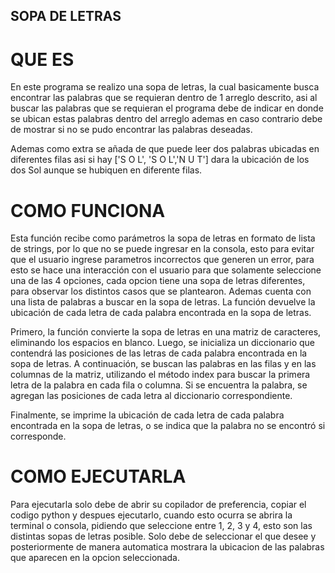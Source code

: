 ## SOPA DE LETRAS
# QUE ES
En este programa se realizo una sopa de letras, la cual basicamente busca encontrar las palabras que se requieran dentro de 1 arreglo descrito, asi al buscar las palabras que se requieran el programa debe de indicar en donde se ubican estas palabras dentro del arreglo ademas en caso contrario debe de mostrar si no se pudo encontrar las palabras deseadas. 

Ademas como extra se añada de que puede leer dos palabras ubicadas en diferentes filas asi si hay ['S O L', 'S O L','N U T'] dara la ubicación de los dos Sol aunque se hubiquen en diferente filas.

# COMO FUNCIONA
Esta función recibe como parámetros la sopa de letras en formato de lista de strings, por lo que no se puede ingresar en la consola, esto para evitar que el usuario ingrese parametros incorrectos que generen un error, para esto se hace una interacción con el usuario para que solamente seleccione una de las 4 opciones, cada opcion tiene una sopa de letras diferentes, para observar los distintos casos que se plantearon. Ademas cuenta con una lista de palabras a buscar en la sopa de letras. La función devuelve la ubicación de cada letra de cada palabra encontrada en la sopa de letras.

Primero, la función convierte la sopa de letras en una matriz de caracteres, eliminando los espacios en blanco. Luego, se inicializa un diccionario que contendrá las posiciones de las letras de cada palabra encontrada en la sopa de letras. A continuación, se buscan las palabras en las filas y en las columnas de la matriz, utilizando el método index para buscar la primera letra de la palabra en cada fila o columna. Si se encuentra la palabra, se agregan las posiciones de cada letra al diccionario correspondiente.

Finalmente, se imprime la ubicación de cada letra de cada palabra encontrada en la sopa de letras, o se indica que la palabra no se encontró si corresponde.
# COMO EJECUTARLA
Para ejecutarla solo debe de abrir su copilador de preferencia, copiar el codigo python y despues ejecutarlo, cuando esto ocurra se abrira la terminal o consola, pidiendo que seleccione entre 1, 2, 3 y 4, esto son las distintas sopas de letras posible. Solo debe de seleccionar el que desee y posteriormente de manera automatica mostrara la ubicacion de las palabras que aparecen en la opcion seleccionada.